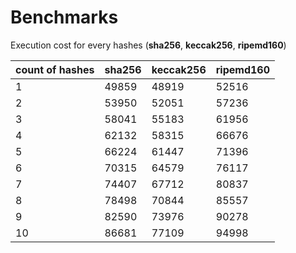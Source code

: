 # Benchmarks

Execution cost for every hashes (**sha256**, **keccak256**, **ripemd160**)

| count of hashes | sha256 | keccak256 | ripemd160 |
|---|---|---|---|
| 1 | 49859 | 48919 | 52516 |
| 2 | 53950 | 52051 | 57236 |
| 3 | 58041 | 55183 | 61956 |
| 4 | 62132 | 58315 | 66676 |
| 5 | 66224 | 61447 | 71396 |
| 6 | 70315 | 64579 | 76117 |
| 7 | 74407 | 67712 | 80837 |
| 8 | 78498 | 70844 | 85557 |
| 9 | 82590 | 73976 | 90278 |
| 10 | 86681 | 77109 | 94998 |